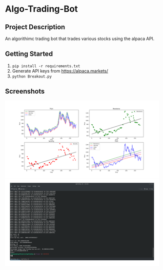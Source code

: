 # Algo-Trading-Bot

## Project Description
An algorithimc trading bot that trades various stocks using the alpaca API.

## Getting Started

1. ``` pip install -r requirements.txt ```
2. Generate API keys from https://alpaca.markets/
3. ```python Breakout.py```


## Screenshots
![Figure](https://github.com/kpp16/Algo-Trading-Bot/blob/main/Fig3.png)
![Backtest](https://github.com/kpp16/Algo-Trading-Bot/blob/main/Screenshot_20220321_204646_1.png)
